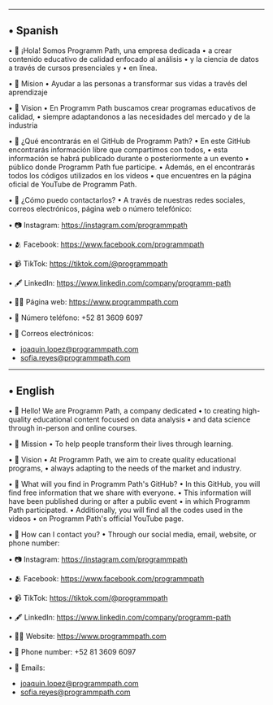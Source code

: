 -------------
•⁠  ⁠Spanish
-------------

•⁠  ⁠👋 ¡Hola! Somos Programm Path, una empresa dedicada
•⁠  ⁠a crear contenido educativo de calidad enfocado al análisis
•⁠  ⁠y la ciencia de datos a través de cursos presenciales y
•⁠  ⁠en línea.
  
•⁠  ⁠🚀 Mision
•⁠  ⁠Ayudar a las personas a transformar sus vidas a través del aprendizaje
  
•⁠  ⁠🔎 Vision
•⁠  ⁠En Programm Path buscamos crear programas educativos de calidad,
•⁠  ⁠siempre adaptandonos a las necesidades del mercado y de la industria
  
•⁠  ⁠🤔 ¿Qué encontrarás en el GitHub de Programm Path?
•⁠  ⁠En este GitHub encontrarás información libre que compartimos con todos,
•⁠  ⁠esta información se habrá publicado durante o posteriormente a un evento
•⁠  ⁠público donde Programm Path fue participe.
•⁠  ⁠Además, en el encontrarás todos los códigos utilizados en los videos
•⁠  ⁠que encuentres en la página oficial de YouTube de Programm Path.

•⁠  ⁠🤝 ¿Cómo puedo contactarlos?
•  A través de nuestras redes sociales, correos electrónicos, página web o número telefónico:

• 📷 Instagram: https://instagram.com/programmpath

• 🫂 Facebook: https://www.facebook.com/programmpath

• 📹 TikTok: https://tiktok.com/@programmpath

• 🖋️ LinkedIn: https://www.linkedin.com/company/programm-path

• 🧑‍💻 Página web: https://www.programmpath.com

• 📲 Número teléfono: ‪+52 81 3609 6097‬

• 📩 Correos electrónicos:

  + joaquin.lopez@programmpath.com
  + sofia.reyes@programmpath.com

-------------
•⁠  ⁠English
-------------

•⁠ ⁠👋 Hello! We are Programm Path, a company dedicated
•⁠ ⁠to creating high-quality educational content focused on data analysis
•⁠ ⁠and data science through in-person and online courses.

•⁠ ⁠🚀 Mission
•⁠ ⁠To help people transform their lives through learning.

•⁠ ⁠🔎 Vision
•⁠ ⁠At Programm Path, we aim to create quality educational programs,
•⁠ ⁠always adapting to the needs of the market and industry.

•⁠ ⁠🤔 What will you find in Programm Path's GitHub?
•⁠ ⁠In this GitHub, you will find free information that we share with everyone.
•⁠ ⁠This information will have been published during or after a public event
•⁠ ⁠in which Programm Path participated.
•⁠ ⁠Additionally, you will find all the codes used in the videos
•⁠ ⁠on Programm Path's official YouTube page.

•⁠ ⁠🤝 How can I contact you?
•⁠ ⁠Through our social media, email, website, or phone number:

• 📷 Instagram: https://instagram.com/programmpath

• 🫂 Facebook: https://www.facebook.com/programmpath

• 📹 TikTok: https://tiktok.com/@programmpath

• 🖋️ LinkedIn: https://www.linkedin.com/company/programm-path

• 🧑‍💻 Website: https://www.programmpath.com

• 📲 Phone number: ‪+52 81 3609 6097‬

• 📩 Emails:

  + joaquin.lopez@programmpath.com
  + sofia.reyes@programmpath.com
